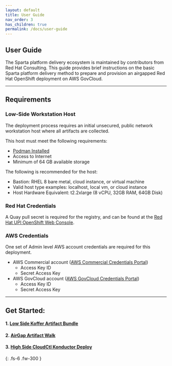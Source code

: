 ```yaml
---
layout: default
title: User Guide
nav_order: 3
has_children: true
permalink: /docs/user-guide
---
```


## User Guide
The Sparta platform delivery ecosystem is maintained by contributors from Red Hat Consulting.
This guide provides brief instructions on the basic Sparta platform delivery method to prepare and provision an airgapped Red Hat OpenShift deployment on AWS GovCloud.

----------------------------------------------------------------
## Requirements

### Low-Side Workstation Host
The deployment process requires an initial unsecured, public network workstation host where all artifacts are collected. 

This host must meet the following requirements:
  - [Podman Installed]
  - Access to Internet
  - Minimum of 64 GB available storage
  
The following is recommended for the host:
  - Bastion: RHEL 8 bare metal, cloud instance, or virtual machine
  - Valid host type examples: localhost, local vm, or cloud instance
  - Host Hardware Equivalent: t2.2xlarge (8 vCPU, 32GB RAM, 64GB Disk)

### Red Hat Credentials
A Quay pull secret is required for the registry, and can be found at the [Red Hat UPI OpenShift Web Console].

### AWS Credentials
One set of Admin level AWS account credentials are required for this deployment.    
    
  - AWS Commercial account ([AWS Commercial Credentials Portal])
    - Access Key ID
    - Secret Access Key
  - AWS GovCloud account ([AWS GovCloud Credentials Portal])
    - Access Key ID
    - Secret Access Key

----------------------------------------------------------------
## Get Started:
####  1. [Low Side Koffer Artifact Bundle](https://codectl.io/docs/user-guide/bundle)
####  2. [AirGap Artifact Walk](https://codectl.io/docs/user-guide/airgap)
####  3. [High Side CloudCtl Konductor Deploy](https://codectl.io/docs/user-guide/deploy)

[RH CoreOS]:https://mirror.openshift.com/pub/openshift-v4/x86_64/dependencies/rhcos/latest/latest
[Podman Installed]:https://podman.io/getting-started/installation.html
[Red Hat UPI OpenShift Web Console]:https://cloud.redhat.com/openshift/install/metal/user-provisioned
[AWS GovCloud Credentials Portal]:https://console.amazonaws-us-gov.com/iam/home#/security_credentials
[AWS Commercial Credentials Portal]:https://console.aws.amazon.com/iam/home#/security_credentials
[RHEL 8]:https://access.redhat.com/downloads/content/479/ver=/rhel---8/8.2/x86_64/product-software
{: .fs-6 .fw-300 }
